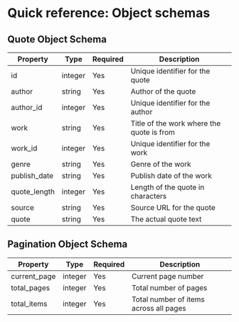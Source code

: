 # Quick reference: Object schemas

## Quote Object Schema

| Property      | Type     | Required | Description                                           |
|---------------|----------|----------|-------------------------------------------------------|
| id            | integer  | Yes      | Unique identifier for the quote                       |
| author        | string   | Yes      | Author of the quote                                   |
| author_id     | integer  | Yes      | Unique identifier for the author                      |
| work          | string   | Yes      | Title of the work where the quote is from             |
| work_id       | integer  | Yes      | Unique identifier for the work                        |
| genre         | string   | Yes      | Genre of the work                                     |
| publish_date  | string   | Yes      | Publish date of the work                              |
| quote_length  | integer  | Yes      | Length of the quote in characters                     |
| source        | string   | Yes      | Source URL for the quote                              |
| quote         | string   | Yes      | The actual quote text |

## Pagination Object Schema

| Property       | Type     | Required | Description                            |
|----------------|----------|----------|----------------------------------------|
| current_page   | integer  | Yes      | Current page number                    |
| total_pages    | integer  | Yes      | Total number of pages                  |
| total_items    | integer  | Yes      | Total number of items across all pages |


